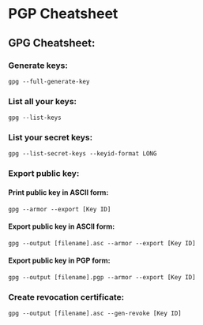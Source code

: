 # PGP Cheatsheet

## GPG Cheatsheet:
### Generate keys:
```
gpg --full-generate-key
```
### List all your keys:
```
gpg --list-keys
```
### List your secret keys:
```
gpg --list-secret-keys --keyid-format LONG
```
### Export public key:
#### Print public key in ASCII form:
```
gpg --armor --export [Key ID]
```
#### Export public key in ASCII form:
```
gpg --output [filename].asc --armor --export [Key ID]
```
#### Export public key in PGP form:
```
gpg --output [filename].pgp --armor --export [Key ID]
```
### Create revocation certificate:
```
gpg --output [filename].asc --gen-revoke [Key ID]
```